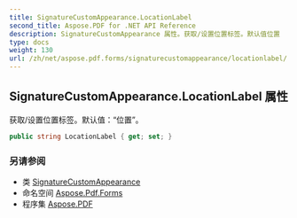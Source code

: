 ```yaml
---
title: SignatureCustomAppearance.LocationLabel
second_title: Aspose.PDF for .NET API Reference
description: SignatureCustomAppearance 属性。获取/设置位置标签。默认值位置
type: docs
weight: 130
url: /zh/net/aspose.pdf.forms/signaturecustomappearance/locationlabel/
---
```

## SignatureCustomAppearance.LocationLabel 属性

获取/设置位置标签。默认值：“位置”。

```csharp
public string LocationLabel { get; set; }
```

### 另请参阅

* 类 [SignatureCustomAppearance](../)
* 命名空间 [Aspose.Pdf.Forms](../../../aspose.pdf.forms/)
* 程序集 [Aspose.PDF](../../../)